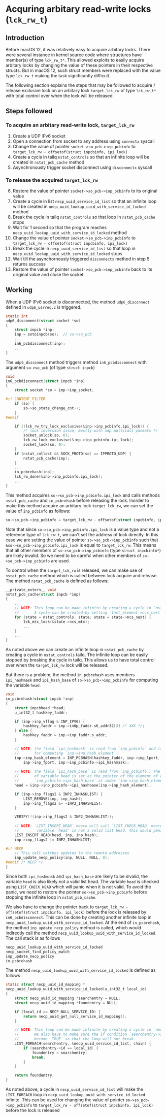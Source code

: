 # Acquring arbitary read-write locks (`lck_rw_t`)

## Introduction

Before macOS 12, it was relatively easy to acquire arbitary locks. There were several instance in kernel source code where structures have member(s) of type `lck_rw_t*`. This allowed exploits to easily acquire arbitary locks by changing the value of these pointers in their respective structs. But in macOS 12, such struct members were replaced with the value type `lck_rw_t` making the task significantly difficult.

The following section explains the steps that may be followed to acquire / release exclusive lock on an arbitary lock `target_lck_rw` of type `lck_rw_t*` with total control over when the lock will be released 


## Steps followed

### To acquire an arbitary read-write lock, `target_lck_rw`

1. Create a UDP IPv6 socket
2. Open a connection from socket to any address using `connectx` syscall
3. Change the value of pointer `socket->so_pcb->inp_pcbinfo` to `target_lck_rw - offsetof(struct inpcbinfo, ipi_lock)`
4. Create a cycle in tailq `nstat_controls` so that an infinite loop will be created in `nstat_pcb_cache` method
5. Asynchronously trigger socket disconnect using `disconnectx` syscall

### To release the acquired `target_lck_rw`

6. Restore the value of pointer `socket->so_pcb->inp_pcbinfo` to its original value
7. Create a cycle in list `necp_uuid_service_id_list` so that an infinite loop will be created in `necp_uuid_lookup_uuid_with_service_id_locked` method
8. Break the cycle in tailq `nstat_controls` so that loop in `nstat_pcb_cache` stops
9. Wait for 1 second so that the program reaches `necp_uuid_lookup_uuid_with_service_id_locked` method
10. Change the value of pointer `socket->so_pcb->inp_pcbinfo` to `target_lck_rw - offsetof(struct inpcbinfo, ipi_lock)`
11. Break the cycle in `necp_uuid_service_id_list` so that loop in `necp_uuid_lookup_uuid_with_service_id_locked` stops
12. Wait till the asynchornously triggered `disconnectx` method in step 5 returns success
13. Restore the value of pointer `socket->so_pcb->inp_pcbinfo` back to its original value and close the socket


## Working

When a UDP IPv6 socket is disconnected, the method `udp6_disconnect` defined in `udp6_usrreq.c` is triggered. 

``` c
static int
udp6_disconnect(struct socket *so)
{
    struct inpcb *inp;
    inp = sotoinpcb(so);  // so->so_pcb
    ...
    in6_pcbdisconnect(inp);
    ...
}
```

The `udp6_disconnect` method triggers method `in6_pcbdisconnect` with argument `so->so_pcb` (of type `struct inpcb`)

``` c
void
in6_pcbdisconnect(struct inpcb *inp)
{
    struct socket *so = inp->inp_socket;

#if CONTENT_FILTER
    if (so) {
        so->so_state_change_cnt++;
    }
#endif

    if (!lck_rw_try_lock_exclusive(&inp->inp_pcbinfo.ipi_lock)) {
        /* lock inversion issue, mostly with udp multicast packets */
        socket_unlock(so, 0);
        lck_rw_lock_exclusive(&inp->inp_pcbinfo.ipi_lock);
        socket_lock(so, 0);
    }
    if (nstat_collect && SOCK_PROTO(so) == IPPROTO_UDP) {
        nstat_pcb_cache(inp);
    }
    ...
    in_pcbrehash(inp);
    lck_rw_done(&inp->inp_pcbinfo.ipi_lock);
    ...
}
```

This method acquires `so->so_pcb->inp_pcbinfo.ipi_lock` and calls methods `nstat_pcb_cache` and `in_pcbrehash` before releasing the lock. Inorder to make this method acquire an arbitary lock `target_lck_rw`, we can set the value of `inp_pcbinfo` as follows:

``` c
so->so_pcb->inp_pcbinfo = target_lck_rw - offsetof(struct inpcbinfo, ipi_lock);
```

Note that since `so->so_pcb->inp_pcbinfo.ipi_lock` is a value type and not a reference type of `lck_rw_t`, we can't set the address of lock directly. In this case we are setting the value of pointer `so->so_pcb->inp_pcbinfo` such that `&so->so_pcb->inp_pcbinfo.ipi_lock` is equal to `target_lck_rw`. This means that all other members of `so->so_pcb->inp_pcbinfo` (type `struct inpcbinfo*`) are likely invalid. So we need to be careful when other members of `so->so_pcb->inp_pcbinfo` are used.

To control when the `target_lck_rw` is released, we can make use of `nstat_pcb_cache` method which is called between lock acquire and release. The method `nstat_pcb_cache` is defined as follows:

``` c
__private_extern__ void
nstat_pcb_cache(struct inpcb *inp)
{
    ...
    // NOTE: This loop can be made infinite by creating a cycle in `nstat_controls` tailq.
    //       A cycle can be created by setting `last_element->ncs_next = first_element`
    for (state = nstat_controls; state; state = state->ncs_next) {
        lck_mtx_lock(&state->ncs_mtx);
        ...
    }
    ...
}
```

As noted above we can create an infinite loop in `nstat_pcb_cache` by creating a cycle in `nstat_controls` tailq. The infinite loop can be easily stopped by breaking the cycle in tailq. This allows us to have total control over when the `target_lck_rw` lock will be released. 

But there is a problem, the method `in_pcbrehash` uses members `ipi_hashmask` and `ipi_hash_base` of `so->so_pcb->inp_pcbinfo` for computing the variable `head`.

``` c
void
in_pcbrehash(struct inpcb *inp)
{
    struct inpcbhead *head;
    u_int32_t hashkey_faddr;

    if (inp->inp_vflag & INP_IPV6) {
        hashkey_faddr = inp->in6p_faddr.s6_addr32[3] /* XXX */;
    } else {
        hashkey_faddr = inp->inp_faddr.s_addr;
    }

    // NOTE: the field `ipi_hashmask` is read from `inp_pcbinfo` and is used
    //       for computing `inp->inp_hash_element`
    inp->inp_hash_element = INP_PCBHASH(hashkey_faddr, inp->inp_lport,
        inp->inp_fport, inp->inp_pcbinfo->ipi_hashmask);
    
    // NOTE: the field `ipi_hash_base` is read from `inp_pcbinfo`. The value
    //       of variable head is set as the pointer of the element of array 
    //       `inp_pcbinfo->ipi_hash_base` at index `inp->inp_hash_element`.
    head = &inp->inp_pcbinfo->ipi_hashbase[inp->inp_hash_element];

    if (inp->inp_flags2 & INP2_INHASHLIST) {
        LIST_REMOVE(inp, inp_hash);
        inp->inp_flags2 &= ~INP2_INHASHLIST;
    }

    VERIFY(!(inp->inp_flags2 & INP2_INHASHLIST));
    
    // NOTE: `LIST_INSERT_HEAD` macro will call `LIST_CHECK_HEAD` macro. Since
    //        variable `head` is not a valid list head, this would panic
    LIST_INSERT_HEAD(head, inp, inp_hash);
    inp->inp_flags2 |= INP2_INHASHLIST;

#if NECP
    // This call catches updates to the remote addresses
    inp_update_necp_policy(inp, NULL, NULL, 0);
#endif /* NECP */
}
```

Since both `ipi_hashmask` and `ipi_hash_base` are likely to be invalid, the variable `head` is also likely not a valid list head. The variable `head` is checked using `LIST_CHECK_HEAD` which will panic when it is not valid. To avoid the panic, we need to restore the pointer `so->so_pcb->inp_pcbinfo` before stopping the infinite loop in `nstat_pcb_cache`. 

We also have to change the pointer back to `target_lck_rw - offsetof(struct inpcbinfo, ipi_lock)` before the lock is released by `in6_pcbdisconnect`. This can be done by creating another infinite loop in `necp_uuid_lookup_uuid_with_service_id_locked`. At the end of `in_pcbrehash`, the method `inp_update_necp_policy` method is called, which would indirectly call the method `necp_uuid_lookup_uuid_with_service_id_locked`. The call stack is as follows

``` c
necp_uuid_lookup_uuid_with_service_id_locked
necp_socket_find_policy_match
inp_update_necp_policy
in_pcbrehash
```

The method `necp_uuid_lookup_uuid_with_service_id_locked` is defined as follows :
``` c
static struct necp_uuid_id_mapping *
necp_uuid_lookup_uuid_with_service_id_locked(u_int32_t local_id)
{
    struct necp_uuid_id_mapping *searchentry = NULL;
    struct necp_uuid_id_mapping *foundentry = NULL;

    if (local_id == NECP_NULL_SERVICE_ID) {
        return necp_uuid_get_null_service_id_mapping();
    }

    // NOTE: This loop can be made infinite by creating a cycle in `necp_uuid_service_id_list`.
    //       We also have to make sure the if condition `searchentry->id == local_id` never  
    //       become `TRUE` so that the loop will not break 
    LIST_FOREACH(searchentry, &necp_uuid_service_id_list, chain) {
        if (searchentry->id == local_id) {
            foundentry = searchentry;
            break;
        }
    }

    return foundentry;
}
```

As noted above, a cycle in `necp_uuid_service_id_list` will make the `LIST_FOREACH` loop in `necp_uuid_lookup_uuid_with_service_id_locked` infinite. This can be used for changing the value of pointer `so->so_pcb->inp_pcbinfo` to `target_lck_rw - offsetof(struct inpcbinfo, ipi_lock)` before the lock is released

